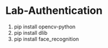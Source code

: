 # Lab-Authentication

1) pip install opencv-python
2) pip install dlib
3) pip install face_recognition
